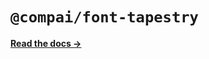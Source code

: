 # `@compai/font-tapestry`

[**Read the docs &rarr;**](https://components.ai/docs/typefaces/tapestry)
